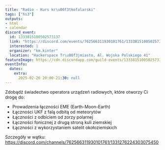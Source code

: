 ```yaml
---
title: "Radio - Kurs kr\u00f3tkofalarski"
tags: ["hs3"]
outputs:
- html
- calendar
discord_event:
  id: 1333815100502573137
  link: "https://discord.com/events/762566311930101761/1333815100502573137"
  interested: 1
  organizer: "km.kinter"
  location: "Hackerspace Tr\u00f3jmiasto, Al. Wojska Polskiego 41"
featureImage: https://cdn.discordapp.com/guild-events/1333815100502573137/e7943b1e1c032c164521f1655e074b24.png?size=1024
eventInfo:
  dates:
    extra:
      2025-02-26 20:00-21:30: null
---
```

Zdobądź świadectwo operatora urządzeń radiowych, które otworzy Ci drogę do:

- Prowadzenia łączności EME (Earth-Moon-Earth)
- Łączności UKF z falą odbitą od meteorytów
- Łączności z odbiciem od zorzy polarnej
- Łączności fonicznej z drugą stroną kuli ziemskiej
- Łączności z wykorzystaniem satelit okołoziemskich

Szczegóły w wątku: https://discord.com/channels/762566311930101761/1331276224303075450
